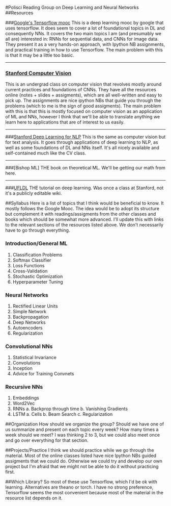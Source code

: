 #Polisci Reading Group on Deep Learning and Neural Networks
##Resources

###[Google's Tensorflow mooc](https://classroom.udacity.com/courses/ud730/lessons/6370362152/concepts/63798118150923)
This is a deep learning mooc by google that uses tensorflow. It does seem to cover a lot of foundational topics in DL and consequently NNs. It covers the two main topics I am (and presumably we all are) interested in: RNNs for sequential data, and CNNs for image data. They present it as a very hands-on approach, with Ipython NB assignments, and practical training in how to use Tensorflow. 
The main problem with this is that it may be a little too basic. 

***

### [Stanford Computer Vision ](http://cs231n.stanford.edu/syllabus.html)
This is an undergrad class on computer vision that revolves mostly around current practices and foundations of CNNs. They have all the resources online (notes + slides + assigments), which are all well-written and easy to pick up. The assignments are nice ipython NBs that guide you through the problems (which to me is the sign of good assigments).
The main problem with this is that this is mostly focused on computer vision as an application of ML and NNs, however I think that we'll be able to translate anything we learn here to applications that are of interest to us easily.

***

###[Stanford  Deep Learning for NLP](http://cs224d.stanford.edu/index.html)
This is the same as computer vision but for text analysis. It goes through applications of deep learning to NLP, as well as some foundations of DL  and NNs itself. It's all nicely available and self-contained much like the CV class. 

***

###[Bishop ML]
THE book on theoretical ML. We'll be getting our math from here. 

***

###[UFLDL](http://ufldl.stanford.edu/wiki/index.php/UFLDL_Tutorial)
THE tutorial on deep learning. Was once a class at Stanford, not it's a publicly editable wiki. 

##Syllabus
Here is a list of topics that I think would be beneficial to know. It mostly follows the Google Mooc. The idea would be to adopt its structure but complement it with readings/assigments from the other classes and books which should be somewhat more advanced.  I'll update this with links to the relevant sections of the resources listed above. We don't necessarily have to go through everything. 

### Introduction/General ML  
1. Classification Problems 
2. Softmax Classifier
3. Loss Functions
4. Cross-Validation 
5. Stochastic Optimization
6. Hyperparameter Tuning

### Neural Networks
1. Rectified Linear Units
2. Simple Network
3. Backpropagation
4. Deep Networks
5. Autoencoders
5. Regularization

### Convolutional NNs
1. Statistical Invariance
2. Convolutions
3. Inception 
4. Advice for Training Convnets

### Recursive NNs 
1. Embeddings
2. Word2Vec
3. RNNs
	a. Backprop through time
	b. Vanishing Gradients
4. LSTM
	a. Cells
	b. Beam Search
	c. Regularization 
	
	
##Organization
How should we organize the group? Should we have one of us summarize and present on each topic every week? How many times a week should we meet? I was thinking 2 to 3, but we could also meet once and go over everything for that section. 

##Projects/Practice
I think we should practice while we go through the material. Most of the online classes listed have nice Ipython NBs guided assigments that we could do. Otherwise we could try and develop our own project but I'm afraid that we might not be able to do it without practicing first. 

##Which Library?
So most of these use Tensorflow, which I'd be ok with learning. Alternatives are theano or torch. I have no strong preference, Tensorflow seems the most convenient because most of the material in the resource list depends on it. 

	